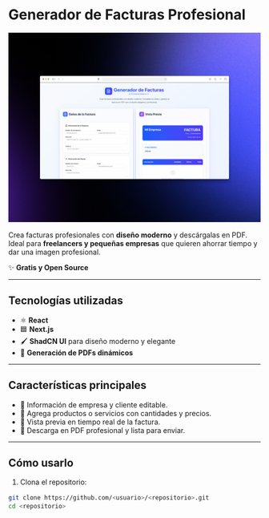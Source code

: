 # Generador de Facturas Profesional

![Vista previa del Generador de Facturas](public/image.png)

Crea facturas profesionales con **diseño moderno** y descárgalas en PDF. Ideal para **freelancers y pequeñas empresas** que quieren ahorrar tiempo y dar una imagen profesional.  

✨ **Gratis y Open Source**  

---

## Tecnologías utilizadas

- ⚛️ **React**  
- 🟦 **Next.js**  
- 🖌 **ShadCN UI** para diseño moderno y elegante  
- 📄 **Generación de PDFs dinámicos**  

---

## Características principales

- 🏢 Información de empresa y cliente editable.  
- 📝 Agrega productos o servicios con cantidades y precios.  
- 📄 Vista previa en tiempo real de la factura.  
- 💾 Descarga en PDF profesional y lista para enviar.  

---

## Cómo usarlo

1. Clona el repositorio:  
```bash
git clone https://github.com/<usuario>/<repositorio>.git
cd <repositorio>
